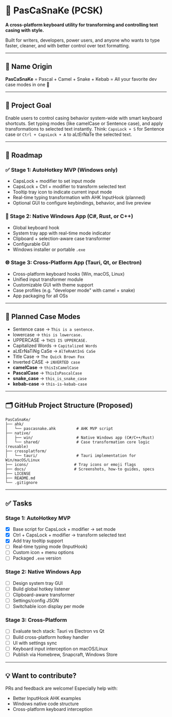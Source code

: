 # 🐍 PasCaSnaKe (PCSK)

**A cross-platform keyboard utility for transforming and controlling text casing with style.**

Built for writers, developers, power users, and anyone who wants to type faster, cleaner, and with better control over text formatting.

---

## 📛 Name Origin

**PasCaSnaKe** = Pascal + Camel + Snake + Kebab = All your favorite dev case modes in one 🧠

---

## 🎯 Project Goal

Enable users to control casing behavior system-wide with smart keyboard shortcuts. Set typing modes (like camelCase or Sentence case), and apply transformations to selected text instantly. Think: `CapsLock + S` for Sentence case or `Ctrl + CapsLock + A` to aLtErNaTe the selected text.

---

## 🚧 Roadmap

### ✅ Stage 1: AutoHotkey MVP (Windows only)

- CapsLock + modifier to set input mode  
- CapsLock + Ctrl + modifier to transform selected text  
- Tooltip tray icon to indicate current input mode  
- Real-time typing transformation with AHK InputHook (planned)  
- Optional GUI to configure keybindings, behavior, and live preview  

### 🔄 Stage 2: Native Windows App (C#, Rust, or C++)

- Global keyboard hook  
- System tray app with real-time mode indicator  
- Clipboard + selection-aware case transformer  
- Configurable GUI  
- Windows installer or portable `.exe`  

### 🌐 Stage 3: Cross-Platform App (Tauri, Qt, or Electron)

- Cross-platform keyboard hooks (Win, macOS, Linux)  
- Unified input transformer module  
- Customizable GUI with theme support  
- Case profiles (e.g. "developer mode" with camel + snake)  
- App packaging for all OSs  

---

## 🧩 Planned Case Modes

- Sentence case → `This is a sentence.`
- lowercase → `this is lowercase.`
- UPPERCASE → `THIS IS UPPERCASE.`
- Capitalized Words → `Capitalized Words`
- aLtErNaTiNg CaSe → `AlTeRnAtInG CaSe`
- Title Case → `The Quick Brown Fox`
- Inverted CASE → `iNVERTED case`
- **camelCase** → `thisIsCamelCase`
- **PascalCase** → `ThisIsPascalCase`
- **snake_case** → `this_is_snake_case`
- **kebab-case** → `this-is-kebab-case`

---

## 🗂 GitHub Project Structure (Proposed)
```
PasCaSnaKe/
├── ahk/
│   └── pascasnake.ahk         # AHK MVP script
├── native/
│   ├── win/                   # Native Windows app (C#/C++/Rust)
│   └── shared/                # Case transformation core logic (reusable)
├── crossplatform/
│   └── tauri/                 # Tauri implementation for Win/macOS/Linux
├── icons/                    # Tray icons or emoji flags
├── docs/                     # Screenshots, how-to guides, specs
├── LICENSE
├── README.md
└── .gitignore
```

---

## ✅ Tasks

### Stage 1: AutoHotkey MVP

- [x] Base script for CapsLock + modifier → set mode  
- [x] Ctrl + CapsLock + modifier → transform selected text  
- [x] Add tray tooltip support  
- [ ] Real-time typing mode (InputHook)  
- [ ] Custom icon + menu options  
- [ ] Packaged `.exe` version  

### Stage 2: Native Windows App

- [ ] Design system tray GUI  
- [ ] Build global hotkey listener  
- [ ] Clipboard-aware transformer  
- [ ] Settings/config JSON  
- [ ] Switchable icon display per mode  

### Stage 3: Cross-Platform

- [ ] Evaluate tech stack: Tauri vs Electron vs Qt  
- [ ] Build cross-platform hotkey handler  
- [ ] UI with settings sync  
- [ ] Keyboard input interception on macOS/Linux  
- [ ] Publish via Homebrew, Snapcraft, Windows Store  

---

## 💡 Want to contribute?

PRs and feedback are welcome! Especially help with:

- Better InputHook AHK examples  
- Windows native code structure  
- Cross-platform keyboard interception  
